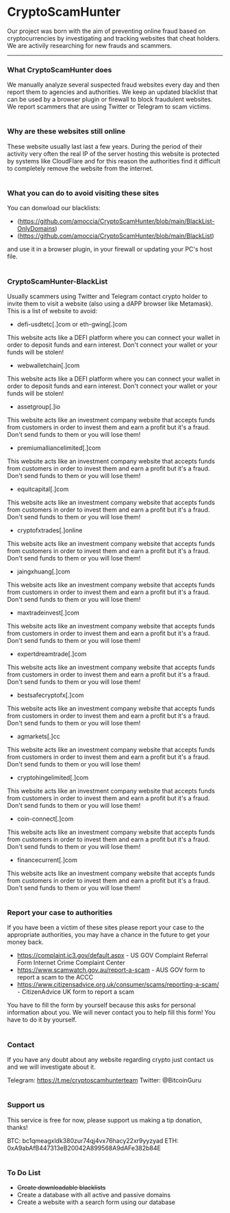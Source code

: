 # CryptoScamHunter

Our project was born with the aim of preventing online fraud based on cryptocurrencies by investigating and tracking websites that cheat holders.
We are activily researching for new frauds and scammers.

---

### What CryptoScamHunter does

We manually analyze several suspected fraud websites every day and then report them to agencies and authorities.
We keep an updated blacklist that can be used by a browser plugin or firewall to block fraudulent websites.
We report scammers that are using Twitter or Telegram to scam victims.
#

### Why are these websites still online

These website usually last last a few years. During the period of their activity very often the real IP of the server hosting this website is protected by systems like CloudFlare and for this reason the authorities find it difficult to completely remove the website from the internet.
#

### What you can do to avoid visiting these sites

You can donwload our blacklists:
- (https://github.com/amoccia/CryptoScamHunter/blob/main/BlackList-OnlyDomains) 
- (https://github.com/amoccia/CryptoScamHunter/blob/main/BlackList) 

and use it in a browser plugin, in your firewall or updating your PC's host file.


#

### CryptoScamHunter-BlackList

Usually scammers using Twitter and Telegram contact crypto holder to invite them to visit a website (also using a dAPP browser like Metamask).
This is a list of website to avoid:

* defi-usdtetc[.]com or eth-gwing[.]com

This website acts like a DEFI platform where you can connect your wallet in order to deposit funds and earn interest. Don't connect your wallet or your funds will be stolen! 


* webwalletchain[.]com

This website acts like a DEFI platform where you can connect your wallet in order to deposit funds and earn interest. Don't connect your wallet or your funds will be stolen! 


* assetgroup[.]io

This website acts like an investment company website that accepts funds from customers in order to invest them and earn a profit but it's a fraud. Don't send funds to them or you will lose them!


* premiumalliancelimited[.]com

This website acts like an investment company website that accepts funds from customers in order to invest them and earn a profit but it's a fraud. Don't send funds to them or you will lose them!


* equitcapital[.]com

This website acts like an investment company website that accepts funds from customers in order to invest them and earn a profit but it's a fraud. Don't send funds to them or you will lose them!


* cryptofxtrades[.]online

This website acts like an investment company website that accepts funds from customers in order to invest them and earn a profit but it's a fraud. Don't send funds to them or you will lose them!


* jaingxhuang[.]com

This website acts like an investment company website that accepts funds from customers in order to invest them and earn a profit but it's a fraud. Don't send funds to them or you will lose them!

* maxtradeinvest[.]com

This website acts like an investment company website that accepts funds from customers in order to invest them and earn a profit but it's a fraud. Don't send funds to them or you will lose them!


* expertdreamtrade[.]com

This website acts like an investment company website that accepts funds from customers in order to invest them and earn a profit but it's a fraud. Don't send funds to them or you will lose them!

* bestsafecryptofx[.]com

This website acts like an investment company website that accepts funds from customers in order to invest them and earn a profit but it's a fraud. Don't send funds to them or you will lose them!


* agmarkets[.]cc

This website acts like an investment company website that accepts funds from customers in order to invest them and earn a profit but it's a fraud. Don't send funds to them or you will lose them!


* cryptohingelimited[.]com

This website acts like an investment company website that accepts funds from customers in order to invest them and earn a profit but it's a fraud. Don't send funds to them or you will lose them!


* coin-connect[.]com

This website acts like an investment company website that accepts funds from customers in order to invest them and earn a profit but it's a fraud. Don't send funds to them or you will lose them!


* financecurrent[.]com

This website acts like an investment company website that accepts funds from customers in order to invest them and earn a profit but it's a fraud. Don't send funds to them or you will lose them!

#

### Report your case to authorities

If you have been a victim of these sites please report your case to the appropriate authorities, you may have a chance in the future to get your money back.

* https://complaint.ic3.gov/default.aspx - US GOV Complaint Referral Form Internet Crime Complaint Center
* https://www.scamwatch.gov.au/report-a-scam - AUS GOV form to report a scam to the ACCC
* https://www.citizensadvice.org.uk/consumer/scams/reporting-a-scam/ - CitizenAdvice UK form to report a scam

You have to fill the form by yourself because this asks for personal information about you.
We will never contact you to help fill this form! You have to do it by yourself.

#

### Contact

If you have any doubt about any website regarding crypto just contact us and we will investigate about it.

Telegram: https://t.me/cryptoscamhunterteam
Twitter: @BitcoinGuru

#

### Support us

This service is free for now, please support us making a tip donation, thanks!

BTC: bc1qmeagxldk380zur74qj4vx76hacy22xr9yyzyad
ETH: 0xA9abAfB447313eB20042A899568A9dAFe382b84E

#


### To Do List

* ~~Create downloadable blacklists~~
* Create a database with all active and passive domains
* Create a website with a search form using our database

#
